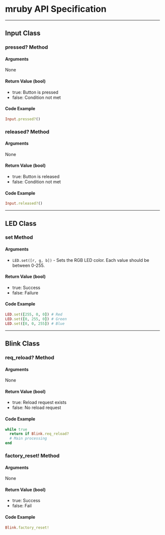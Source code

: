 # mruby API Specification

---

## Input Class

### pressed? Method

#### Arguments

None

#### Return Value (bool)

- true: Button is pressed
- false: Condition not met

#### Code Example

```ruby
Input.pressed?()
```

### released? Method

#### Arguments

None

#### Return Value (bool)

- true: Button is released
- false: Condition not met

#### Code Example

```ruby
Input.released?()
```

---

## LED Class

### set Method

#### Arguments

- `LED.set([r, g, b])` - Sets the RGB LED color. Each value should be between 0-255.

#### Return Value (bool)

- true: Success
- false: Failure

#### Code Example

```ruby
LED.set([255, 0, 0]) # Red
LED.set([0, 255, 0]) # Green
LED.set([0, 0, 255]) # Blue
```

---

## Blink Class

### req_reload? Method

#### Arguments

None

#### Return Value (bool)

- true: Reload request exists
- false: No reload request

#### Code Example

```ruby
while true
  return if Blink.req_reload?
  # Main processing
end
```

### factory_reset! Method

#### Arguments

None

#### Return Value (bool)

- true: Success
- false: Fail

#### Code Example

```ruby
Blink.factory_reset!
```
